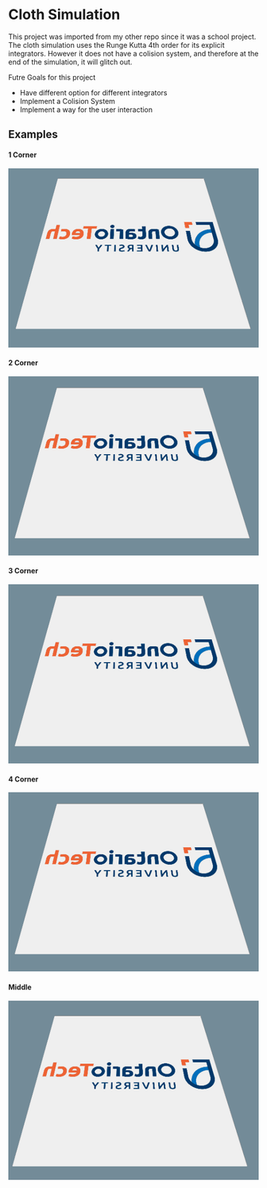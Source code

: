 # Cloth Simulation

This project was imported from my other repo since it was a school project. The cloth simulation uses the Runge Kutta 4th order for its explicit integrators.  However it does not have a colision system, and therefore at the end of the simulation, it will glitch out.

Futre Goals for this project

 - Have different option for different integrators
 - Implement a Colision System
 - Implement a way for the user interaction


## Examples
#### 1 Corner
![](Gif/1corner.gif)

#### 2 Corner
![](Gif/2corner.gif)

#### 3 Corner
![](Gif/3corner.gif)

#### 4 Corner
![](Gif/4corner.gif)

#### Middle
![](Gif/Middlecorner.gif)